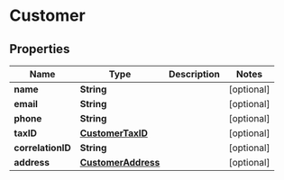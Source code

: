 

# Customer


## Properties

| Name | Type | Description | Notes |
|------------ | ------------- | ------------- | -------------|
|**name** | **String** |  |  [optional] |
|**email** | **String** |  |  [optional] |
|**phone** | **String** |  |  [optional] |
|**taxID** | [**CustomerTaxID**](CustomerTaxID.md) |  |  [optional] |
|**correlationID** | **String** |  |  [optional] |
|**address** | [**CustomerAddress**](CustomerAddress.md) |  |  [optional] |



